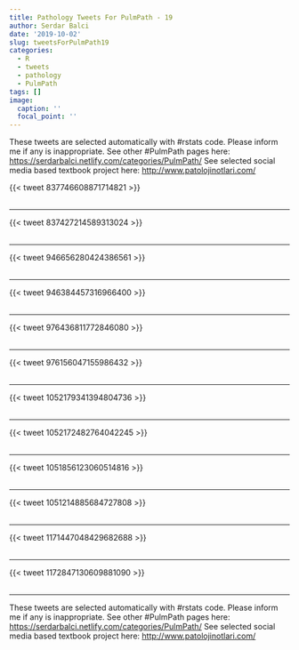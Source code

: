 ```yaml
---
title: Pathology Tweets For PulmPath - 19
author: Serdar Balci
date: '2019-10-02'
slug: tweetsForPulmPath19
categories:
  - R
  - tweets
  - pathology
  - PulmPath
tags: []
image:
  caption: ''
  focal_point: ''
---
```



These tweets are selected automatically with #rstats code. Please inform me if any is inappropriate.
See other #PulmPath pages here: https://serdarbalci.netlify.com/categories/PulmPath/ 
See selected social media based textbook project here: http://www.patolojinotlari.com/

{{< tweet 837746608871714821 >}}
<br>
<br>
<hr>
{{< tweet 837427214589313024 >}}
<br>
<br>
<hr>
{{< tweet 946656280424386561 >}}
<br>
<br>
<hr>
{{< tweet 946384457316966400 >}}
<br>
<br>
<hr>
{{< tweet 976436811772846080 >}}
<br>
<br>
<hr>
{{< tweet 976156047155986432 >}}
<br>
<br>
<hr>
{{< tweet 1052179341394804736 >}}
<br>
<br>
<hr>
{{< tweet 1052172482764042245 >}}
<br>
<br>
<hr>
{{< tweet 1051856123060514816 >}}
<br>
<br>
<hr>
{{< tweet 1051214885684727808 >}}
<br>
<br>
<hr>
{{< tweet 1171447048429682688 >}}
<br>
<br>
<hr>
{{< tweet 1172847130609881090 >}}
<br>
<br>
<hr>


These tweets are selected automatically with #rstats code. Please inform me if any is inappropriate.
See other #PulmPath pages here: https://serdarbalci.netlify.com/categories/PulmPath/ 
See selected social media based textbook project here: http://www.patolojinotlari.com/

